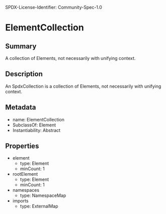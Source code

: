 SPDX-License-Identifier: Community-Spec-1.0

# ElementCollection

## Summary

A collection of Elements, not necessarily with unifying context.

## Description

An SpdxCollection is a collection of Elements, not necessarily with unifying context.

## Metadata

- name: ElementCollection
- SubclassOf: Element
- Instantiability: Abstract

## Properties

- element
  - type: Element
  - minCount: 1
- rootElement
  - type: Element
  - minCount: 1
- namespaces
  - type: NamespaceMap
- imports
  - type: ExternalMap

